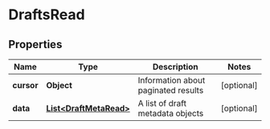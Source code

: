 
# DraftsRead

## Properties
Name | Type | Description | Notes
------------ | ------------- | ------------- | -------------
**cursor** | **Object** | Information about paginated results |  [optional]
**data** | [**List&lt;DraftMetaRead&gt;**](DraftMetaRead.md) | A list of draft metadata objects |  [optional]



